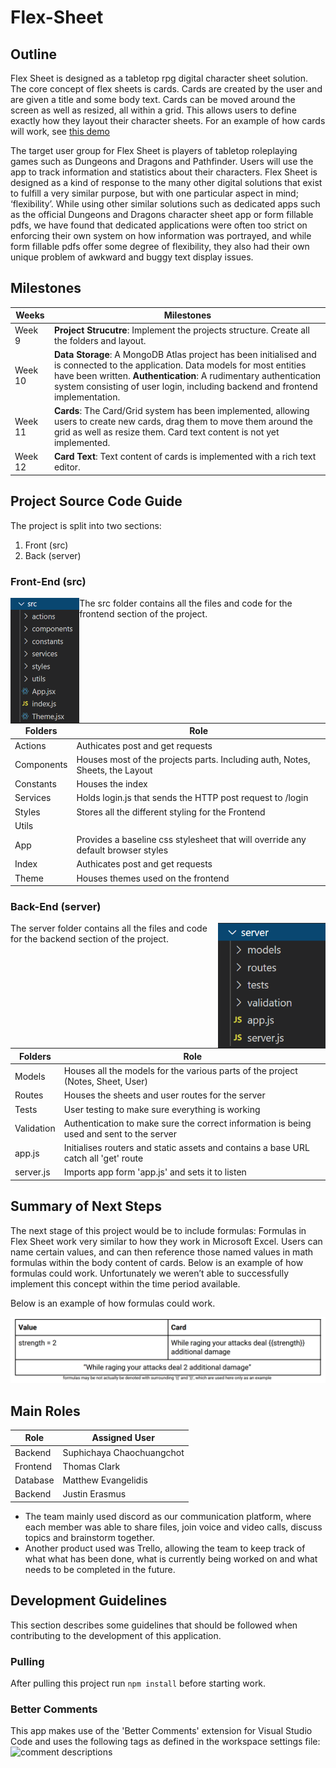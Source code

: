 # Flex-Sheet

## Outline

Flex Sheet is designed as a tabletop rpg digital character sheet solution. The core concept of
flex sheets is cards. Cards are created by the user and are given a title and some body text.
Cards can be moved around the screen as well as resized, all within a grid. This allows users to
define exactly how they layout their character sheets. For an example of how cards will work,
see [this demo](https://strml.github.io/react-grid-layout/examples/11-no-vertical-compact.html)

The target user group for Flex Sheet is players of tabletop roleplaying games such as Dungeons
and Dragons and Pathfinder. Users will use the app to track information and statistics about
their characters. Flex Sheet is designed as a kind of response to the many other digital solutions
that exist to fulfill a very similar purpose, but with one particular aspect in mind; ‘flexibility’.
While using other similar solutions such as dedicated apps such as the official Dungeons and
Dragons character sheet app or form fillable pdfs, we have found that dedicated applications
were often too strict on enforcing their own system on how information was portrayed, and
while form fillable pdfs offer some degree of flexibility, they also had their own unique problem
of awkward and buggy text display issues.

## Milestones

| Weeks   | Milestones                                                                                                                                                                                                                                                                            |
| ------- | ------------------------------------------------------------------------------------------------------------------------------------------------------------------------------------------------------------------------------------------------------------------------------------- |
| Week 9  | **Project Strucutre**: Implement the projects structure. Create all the folders and layout.                                                                                                                                                                                           |
| Week 10 | **Data Storage**: A MongoDB Atlas project has been initialised and is connected to the application. Data models for most entities have been written. **Authentication**: A rudimentary authentication system consisting of user login, including backend and frontend implementation. |
| Week 11 | **Cards**: The Card/Grid system has been implemented, allowing users to create new cards, drag them to move them around the grid as well as resize them. Card text content is not yet implemented.                                                                                    |
| Week 12 | **Card Text**: Text content of cards is implemented with a rich text editor.                                                                                                                                                                                                          |

## Project Source Code Guide

The project is split into two sections:

1. Front (src)
2. Back (server)

### Front-End (src)

<!-- ![Frontend folders](/Screenshots/src.png) -->
<img align="left" height="200" src="/Screenshots/src.png">

The src folder contains all the files and code for the frontend section of the project.

| Folders    | Role                                                                             |
| ---------- | -------------------------------------------------------------------------------- |
| Actions    | Authicates post and get requests                                                 |
| Components | Houses most of the projects parts. Including auth, Notes, Sheets, the Layout     |
| Constants  | Houses the index                                                                 |
| Services   | Holds login.js that sends the HTTP post request to /login                        |
| Styles     | Stores all the different styling for the Frontend                                |
| Utils      |                                                                                  |
| App        | Provides a baseline css stylesheet that will override any default browser styles |
| Index      | Authicates post and get requests                                                 |
| Theme      | Houses themes used on the frontend                                               |

### Back-End (server)

<!-- ![Backend Folders](/Screenshots/backendfiles.png) -->
<img align="right" height="200" src="/Screenshots/backendfiles.png">

The server folder contains all the files and code for the backend section of the project.

| Folders    | Role                                                                                     |
| ---------- | ---------------------------------------------------------------------------------------- |
| Models     | Houses all the models for the various parts of the project (Notes, Sheet, User)          |
| Routes     | Houses the sheets and user routes for the server                                         |
| Tests      | User testing to make sure everything is working                                          |
| Validation | Authentication to make sure the correct information is being used and sent to the server |
| app.js     | Initialises routers and static assets and contains a base URL catch all 'get' route      |
| server.js  | Imports app form 'app.js' and sets it to listen                                          |

## Summary of Next Steps

The next stage of this project would be to include formulas: Formulas in Flex Sheet work very similar to how they work in Microsoft Excel. Users can name certain values, and can then reference those named values in math formulas within the body content of cards. Below is an example of how formulas could work. Unfortunately we weren’t able to successfully implement this concept within the time period available.

Below is an example of how formulas could work.

![Formulas](/Screenshots/formulas.png)

## Main Roles

| Role     | Assigned User             |
| -------- | ------------------------- |
| Backend  | Suphichaya Chaochuangchot |
| Frontend | Thomas Clark              |
| Database | Matthew Evangelidis       |
| Backend  | Justin Erasmus            |

- The team mainly used discord as our communication platform, where each member was able to share files, join voice and video calls, discuss topics and brainstorm together.
- Another product used was Trello, allowing the team to keep track of what what has been done, what is currently being worked on and what needs to be completed in the future.

## Development Guidelines

This section describes some guidelines that should be followed when contributing to the development of this application.

### Pulling

After pulling this project run `npm install` before starting work.

### Better Comments

This app makes use of the 'Better Comments' extension for Visual Studio Code and uses the following tags as defined in the workspace settings file:
![comment descriptions](https://i.imgur.com/avunwoW.png)

